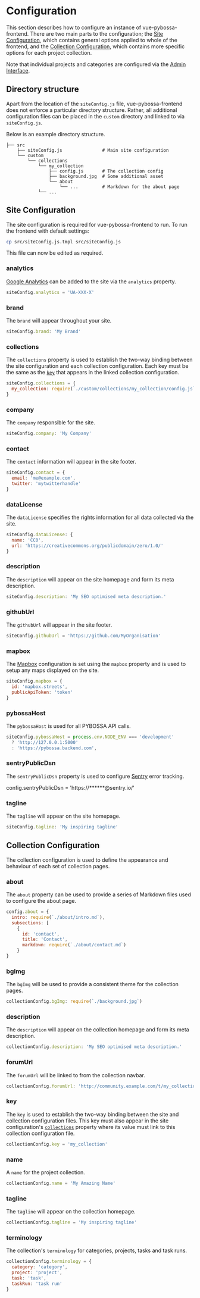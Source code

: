 # Configuration

This section describes how to configure an instance of vue-pybossa-frontend.
There are two main parts to the configuration; the
[Site Configuration](configuration.md#site-configuration), which
contains general options applied to whole of the frontend,
and the [Collection Configuration](configuration.md#collection-configuration),
which contains more specific options for each project collection.

Note that individual projects and categories are configured via the
[Admin Interface](admin.md).

## Directory structure

Apart from the location of the `siteConfig.js` file, vue-pybossa-frontend
does not enforce a particular directory structure. Rather, all additional
configuration files can be placed in the `custom` directory and linked to via
`siteConfig.js`.

Below is an example directory structure.

```
├── src
    ├── siteConfig.js               # Main site configuration
    └── custom
        └── collections
            └── my_collection
                ├── config.js       # The collection config
                ├── background.jpg  # Some additional asset
                └── about
                    └── ...         # Markdown for the about page
            └── ...
```

## Site Configuration

The site configuration is required for vue-pybossa-frontend to run. To run the
frontend with default settings:

```bash
cp src/siteConfig.js.tmpl src/siteConfig.js
```

This file can now be edited as required.

### analytics

[Google Analytics](https://analytics.google.com) can be added to the site via
the `analytics` property.

```js
siteConfig.analytics = 'UA-XXX-X'
```

### brand

The `brand` will appear throughout your site.

```js
siteConfig.brand: 'My Brand'
```

### collections

The `collections` property is used to establish the two-way binding between
the site configuration and each collection configuration. Each key must be the
same as the [`key`](configuration.md#key) that appears in the linked collection
configuration.

```js
siteConfig.collections = {
  my_collection: require(`./custom/collections/my_collection/config.js`)
}
```

### company

The `company` responsible for the site.

```js
siteConfig.company: 'My Company'
```

### contact

The `contact` information will appear in the site footer.

```js
siteConfig.contact = {
  email: 'me@example.com',
  twitter: 'mytwitterhandle'
}
```

### dataLicense

The `dataLicense` specifies the rights information for all data collected via
the site.

```js
siteConfig.dataLicense: {
  name: 'CC0',
  url: 'https://creativecommons.org/publicdomain/zero/1.0/'
}
```

### description

The `description` will appear on the site homepage and form its meta description.

```js
siteConfig.description: 'My SEO optimised meta description.'
```

### githubUrl

The `githubUrl` will appear in the site footer.

```js
siteConfig.githubUrl = 'https://github.com/MyOrganisation'
```

### mapbox

The [Mapbox](https://www.mapbox.com/) configuration is set using the `mapbox`
property and is used to setup any maps displayed on the site.

```js
siteConfig.mapbox = {
  id: 'mapbox.streets',
  publicApiToken: 'token'
}
```

### pybossaHost

The `pybossaHost` is used for all PYBOSSA API calls.

```js
siteConfig.pybossaHost = process.env.NODE_ENV === 'development'
  ? 'http://127.0.0.1:5000'
  : 'https://pybossa.backend.com',
```

### sentryPublicDsn

The `sentryPublicDsn` property is used to configure
[Sentry](https://sentry.io/) error tracking.

config.sentryPublicDsn = 'https://******@sentry.io/<project>'

### tagline

The `tagline` will appear on the site homepage.

```js
siteConfig.tagline: 'My inspiring tagline'
```

## Collection Configuration

The collection configuration is used to define the appearance and behaviour of
each set of collection pages.

### about

The `about` property can be used to provide a series of Markdown files used
to configure the about page.

```js
config.about = {
  intro: require(`./about/intro.md`),
  subsections: [
    {
      id: 'contact',
      title: 'Contact',
      markdown: require(`./about/contact.md`)
    }
}
```

### bgImg

The `bgImg` will be used to provide a consistent theme for the collection pages.

```js
collectionConfig.bgImg: require(`./background.jpg`)
```

### description

The `description` will appear on the collection homepage and form its meta description.

```js
collectionConfig.description: 'My SEO optimised meta description.'
```

### forumUrl

The `forumUrl` will be linked to from the collection navbar.

```js
collectionConfig.forumUrl: 'http://community.example.com/t/my_collection'
```

### key

The `key` is used to establish the two-way binding between the site and collection
configuration files. This key must also appear in the site configuration's
[`collections`](configuration.md#collections) property where its value must link
to this collection configuration file.

```js
collectionConfig.key = 'my_collection'
```

### name

A `name` for the project collection.

```js
collectionConfig.name = 'My Amazing Name'
```

### tagline

The `tagline` will appear on the collection homepage.

```js
collectionConfig.tagline = 'My inspiring tagline'
```

### terminology

The collection's `terminology` for categories, projects, tasks and task runs.

```js
collectionConfig.terminology = {
  category: 'category',
  project: 'project',
  task: 'task',
  taskRun: 'task run'
}
```

